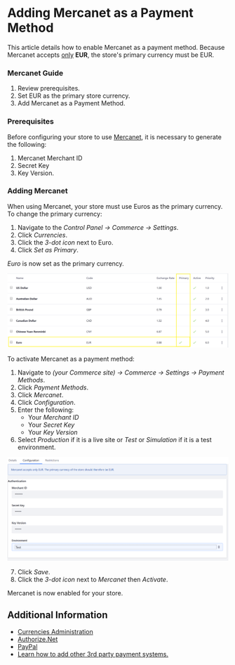 # Adding Mercanet as a Payment Method

This article details how to enable Mercanet as a payment method. Because Mercanet accepts <u>only</u> **EUR**, the store's primary currency must be EUR.

### Mercanet Guide
1. Review prerequisites.
2. Set EUR as the primary store currency.
3. Add Mercanet as a Payment Method. 

### Prerequisites 
Before configuring your store to use [Mercanet](https://documentation.mercanet.bnpparibas.net/index.php?title=Obtenir_sa_cl%C3%A9_secr%C3%A8te#), it is necessary to generate the following: 

1.  Mercanet Merchant ID
2.  Secret Key
3.  Key Version.

### Adding Mercanet  
When using Mercanet, your store must use Euros as the primary currency. To change the primary currency:

1.  Navigate to the _Control Panel → Commerce → Settings_. 
2.  Click _Currencies_.
3.  Click the _3-dot icon_ next to Euro.
4.  Click _Set as Primary_.

_Euro_ is now set as the primary currency.

![Set Primary Currency](./images/set-primary-currency.png)  

To activate Mercanet as a payment method:

1.  Navigate to _(your Commerce site) → Commerce → Settings → Payment Methods_.
2.  Click _Payment Methods_.
3.  Click _Mercanet_.
4.  Click _Configuration_.
5.  Enter the following:
    *   Your _Merchant ID_
    *   Your _Secret Key_
    *   Your _Key Version_
6.  Select _Production_ if it is a live site or _Test_ or _Simulation_ if it is a test environment.

![Mercanet settings](./images/mercanet.png)

7.  Click _Save_.
8.  Click the _3-dot icon_ next to _Mercanet_ then _Activate_.

Mercanet is now enabled for your store.

## Additional Information

*   <a href="">Currencies Administration</a>
*   <a href="">Authorize.Net</a>
*   <a href="">PayPal</a>
*   <a href="">Learn how to add other 3rd party payment systems.</a>
